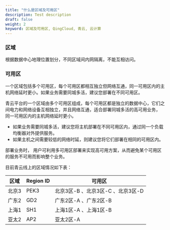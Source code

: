 ```yaml
---
title: "什么是区域及可用区"
description: Test description
draft: false
weight: 2
keyword: 区域及可用区, QingCloud, 青云, 云计算
---
```


### 区域

根据数据中心地理位置划分，不同区域间内网隔离，不能互相访问。

### 可用区

一个区域包括多个可用区，每个可用区都相互独立但网络互通，同一可用区内的主机网络延时更小。如果业务需要同城多活，建议您部署在不同可用区。

青云平台的一个区域由多个可用区组成，每个可用区都是独立的数据中心，它们之间电力和网络设备互相独立，并且网络互通，适合部署同城多活的高可用业务， 同一可用区内的主机网络延时更小。

*   如果业务需要同城多活，建议您将主机部署在不同可用区内，通过同一个负载均衡器对外提供服务。
*   如果主机之间需要较低的网络时延，则建议您将它们部署在相同的可用区内。

部署业务时， 用户可利用多可用区部署来实现高可用方案，从而避免某个可用区的服务不可用而影响整个业务。

目前青云线上的区域情况如下表：

| 区域     | Region ID | 可用区                            |
| -------- | --------- | --------------------------------- |
| 北京3    | PEK3      | 北京3区-B 、北京3区-C 、北京3区-D |
| 广东2    | GD2       | 广东2区-A 、广东2区-B             |
| 上海1    | SH1       | 上海1区-A 、上海1区-B             |
| 亚太2    | AP2       | 亚太2区-A                         |

 
